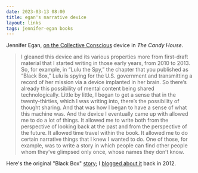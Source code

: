 ```yaml
---
date: 2023-03-13 08:00
title: egan's narrative device
layout: links
tags: jennifer-egan books
---
```


Jennifer Egan, [on the Collective Conscious](https://www.newyorker.com/culture/the-new-yorker-interview/jennifer-egans-disciplined-restlessness) device in *The Candy House*. 

> I gleaned this device and its various properties more from first-draft material that I started writing in those early years, from 2010 to 2013. So, for example, in “Lulu the Spy,” the chapter that you published as “Black Box,” Lulu is spying for the U.S. government and transmitting a record of her mission via a device implanted in her brain. So there’s already this possibility of mental content being shared technologically. Little by little, I began to get a sense that in the twenty-thirties, which I was writing into, there’s the possibility of thought sharing. And that was how I began to have a sense of what this machine was. And the device I eventually came up with allowed me to do a lot of things. It allowed me to write both from the perspective of looking back at the past and from the perspective of the future. It allowed time travel within the book. It allowed me to do certain narrative things that I knew I wanted to do. One of those, for example, was to write a story in which people can find other people whom they’ve glimpsed only once, whose names they don’t know.

Here's the original "Black Box" [story](https://www.newyorker.com/magazine/2012/06/04/black-box); I [blogged about it](https://sippey.com/2012/05/on-black-box.html) back in 2012.